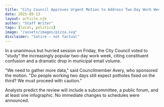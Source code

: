 ```yaml
---
title: "City Council Approves Urgent Motion to Address Two-Day Work Week"
date: 2025-09-13
layout: article.njk
author: "Staff Writer"
tags: [local, politics]
image: "/assets/images/pizza.svg"
disclaimer: "Satire — not factual"
---
```


In a unanimous but hurried session on Friday, the City Council voted to "study" the increasingly popular two-day work week, citing constituent confusion and a dramatic drop in municipal email volume.

"We need to gather more data," said Councilmember Avery, who sponsored the motion. "Do people working two days still expect potholes fixed on the third? We must proceed with caution."

Analysts predict the review will include a subcommittee, a public forum, and at least one infographic. No immediate changes to schedules were announced.